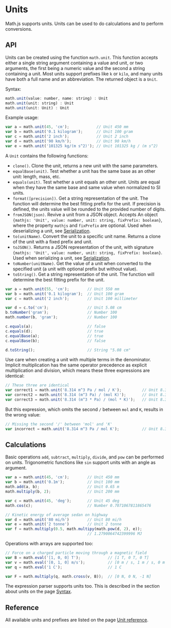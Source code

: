 # Units

Math.js supports units. Units can be used to do calculations and to perform
conversions.


## API

Units can be created using the function `math.unit`. This function accepts
either a single string argument containing a value and unit, or two arguments,
the first being a numeric value and the second a string containing a unit.
Most units support prefixes like `k` or `kilo`, and many units have both a
full name and an abbreviation. The returned object is a `Unit`.

Syntax:

```js
math.unit(value: number, name: string) : Unit
math.unit(unit: string) : Unit
math.unit(unit: Unit) : Unit
```

Example usage:

```js
var a = math.unit(45, 'cm');            // Unit 450 mm
var b = math.unit('0.1 kilogram');      // Unit 100 gram
var c = math.unit('2 inch');            // Unit 2 inch
var d = math.unit('90 km/h');           // Unit 90 km/h
var e = math.unit('101325 kg/(m s^2)'); // Unit 101325 kg / (m s^2)
```

A `Unit` contains the following functions:

- `clone()`. Clone the unit, returns a new unit with the same parameters.
- `equalBase(unit)`. Test whether a unit has the same base as an other unit:
  length, mass, etc.
- `equals(unit)`. Test whether a unit equals an other unit. Units are equal
  when they have the same base and same value when normalized to SI units.
- `format([precision])`. Get a string representation of the unit. The function
  will determine the best fitting prefix for the unit. If precision is defined,
  the units value will be rounded to the provided number of digits.
- `fromJSON(json)`. Revive a unit from a JSON object. Accepts
  An object `{mathjs: 'Unit', value: number, unit: string, fixPrefix: boolean}`,
  where the property `mathjs` and `fixPrefix` are optional.
  Used when deserializing a unit, see [Serialization](../serialization.md).
- `to(unitName)`. Convert the unit to a specific unit name. Returns a clone of
  the unit with a fixed prefix and unit.
- `toJSON()`. Returns a JSON representation of the unit, with signature
  `{mathjs: 'Unit', value: number, unit: string, fixPrefix: boolean}`.
  Used when serializing a unit, see [Serialization](../serialization.md).
- `toNumber(unitName)`. Get the value of a unit when converted to the
  specified unit (a unit with optional prefix but without value).
- `toString()`. Get a string representation of the unit. The function will
  determine the best fitting prefix for the unit.

```js
var a = math.unit(55, 'cm');        // Unit 550 mm
var b = math.unit('0.1 kilogram');  // Unit 100 gram
var c = math.unit('2 inch');        // Unit 100 millimeter

var d = c.to('cm');                 // Unit 5.08 cm
b.toNumber('gram');                 // Number 100
math.number(b, 'gram');             // Number 100

c.equals(a);                        // false
c.equals(d);                        // true
c.equalBase(a);                     // true
c.equalBase(b);                     // false

d.toString();                       // String "5.08 cm"
```

Use care when creating a unit with multiple terms in the denominator. Implicit multiplication has the same operator precedence as explicit multiplication and division, which means these three expressions are identical:

```js
// These three are identical
var correct1 = math.unit('8.314 m^3 Pa / mol / K');         // Unit 8.314 (m^3 Pa) / (mol K)
var correct2 = math.unit('8.314 (m^3 Pa) / (mol K)');       // Unit 8.314 (m^3 Pa) / (mol K)
var correct3 = math.unit('8.314 (m^3 * Pa) / (mol * K)');   // Unit 8.314 (m^3 Pa) / (mol K)
```
But this expression, which omits the second `/` between `mol` and `K`, results in the wrong value:
```js
// Missing the second '/' between 'mol' and 'K'
var incorrect = math.unit('8.314 m^3 Pa / mol K');          // Unit 8.314 (m^3 Pa K) / mol
```

## Calculations

Basic operations `add`, `subtract`, `multiply`, `divide`, and `pow` can be performed
on units. Trigonometric functions like `sin` support units with an angle as
argument.

```js
var a = math.unit(45, 'cm');        // Unit 450 mm
var b = math.unit('0.1m');          // Unit 100 mm
math.add(a, b);                     // Unit 0.65 m
math.multiply(b, 2);                // Unit 200 mm

var c = math.unit(45, 'deg');       // Unit 45 deg
math.cos(c);                        // Number 0.7071067811865476

// Kinetic energy of average sedan on highway
var d = math.unit('80 mi/h')        // Unit 80 mi/h
var e = math.unit('2 tonne')        // Unit 2 tonne
var f = math.multiply(0.5, math.multipy(math.pow(d, 2), e));
                                    // 1.2790064742399996 MJ
```

Operations with arrays are supported too:

```js
// Force on a charged particle moving through a magnetic field
var B = math.eval('[1, 0, 0] T');            // [1 T, 0 T, 0 T]
var v = math.eval('[0, 1, 0] m/s');          // [0 m / s, 1 m / s, 0 m / s]
var q = math.eval('1 C');                    // 1 C

var F = math.multiply(q, math.cross(v, B));  // [0 N, 0 N, -1 N]
```

The expression parser supports units too. This is described in the section about
units on the page [Syntax](../expressions/syntax.md#units).


## Reference

All available units and prefixes are listed on the page [Unit reference](../reference/units.md).
